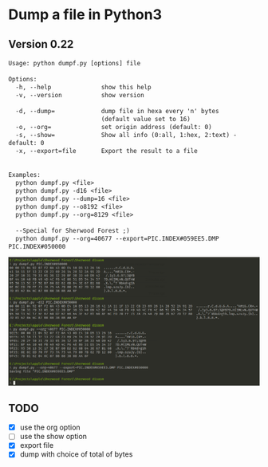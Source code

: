 # Dump a file in Python3

## Version 0.22

```
Usage: python dumpf.py [options] file

Options:
  -h, --help              show this help
  -v, --version           show version

  -d, --dump=             dump file in hexa every 'n' bytes
                          (default value set to 16)
  -o, --org=              set origin address (default: 0)
  -s, --show=             Show all info (0:all, 1:hex, 2:text) - default: 0
  -x, --export=file       Export the result to a file


Examples:
  python dumpf.py <file>
  python dumpf.py -d16 <file>
  python dumpf.py --dump=16 <file>
  python dumpf.py --o8192 <file>
  python dumpf.py --org=8129 <file>

  --Special for Sherwood Forest ;)
  python dumpf.py --org=40677 --export=PIC.INDEX#059EE5.DMP PIC.INDEX#050000
```

![Screenshot](https://github.com/flaith-nycd/dump/blob/master/screen_shot.png)

## TODO

- [x] use the org option
- [ ] use the show option
- [x] export file
- [x] dump with choice of total of bytes
